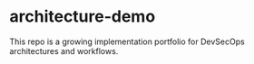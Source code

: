 # architecture-demo

This repo is a growing implementation portfolio for DevSecOps architectures and workflows.